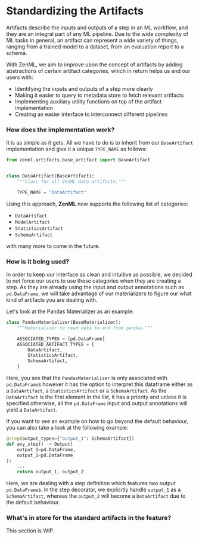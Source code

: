 # Standardizing the Artifacts

Artifacts describe the inputs and outputs of a step in an ML workflow, and they are an integral part of 
any ML pipeline. Due to the wide complexity of ML tasks in general, an artifact can represent a wide 
variety of things, ranging from a trained model to a dataset, from an evaluation report to a schema.

With ZenML, we aim to improve upon the concept of artifacts by adding abstractions of certain artifact categories, 
which in return helps us and our users with:

- Identifying the inputs and outputs of a step more clearly
- Making it easier to query to metadata store to fetch relevant artifacts
- Implementing auxiliary utility functions on top of the artifact implementation
- Creating an easier interface to interconnect different pipelines

### How does the implementation work?

It is as simple as it gets. All we have to do is to inherit from our `BaseArtifact` implementation and 
give it a unique `TYPE_NAME` as follows:

```python
from zenml.artifacts.base_artifact import BaseArtifact


class DataArtifact(BaseArtifact):
    """Class for all ZenML data artifacts."""

    TYPE_NAME = "DataArtifact"
```

Using this approach, **ZenML** now supports the following list of categories:
 
- `DataArtifact`
- `ModelArtifact`
- `StatisticsArtifact`
- `SchemaArtifact`

with many more to come in the future.

### How is it being used?

In order to keep our interface as clean and intuitive as possible, we decided to not force our users to use 
these categories when they are creating a step. As they are already using the input and output annotations such as
`pd.DataFrame`, we will take advantage of our materializers to figure our what kind of artifacts you are dealing with.

Let's look at the Pandas Materializer as an example:

```python
class PandasMaterializer(BaseMaterializer):
    """Materializer to read data to and from pandas."""

    ASSOCIATED_TYPES = [pd.DataFrame]
    ASSOCIATED_ARTIFACT_TYPES = [
        DataArtifact,
        StatisticsArtifact,
        SchemaArtifact,
    ]
```

Here, you see that the `PandasMaterializer` is only associated with `pd.DataFrame`s however it has the option to 
interpret this dataframe either as a `DataArtifact`, a `StatisticsArtifact` or a `SchemaArtifact`. As the `DataArtifact` 
is the first element in the list, it has a priority and unless it is specified otherwise, all the `pd.DataFrame` input
and output annotations will yield a `DataArtifact`.

If you want to see an example on how to go beyond the default behaviour, you can also take a look at the following 
example:

```python
@step(output_types={"output_1": SchemaArtifact})
def any_step() -> Output(
    output_1=pd.DataFrame, 
    output_2=pd.DataFrame
):
    ...
    return output_1, output_2
```

Here, we are dealing with a step definition which features two output `pd.DataFrame`s. In the step decorator, we 
explicitly handle `output_1` as a `SchemaArtifact`, whereas the `output_2` will become a `DataArtifact` due to the default 
behaviour.

### What's in store for the standard artifacts in the feature?

This section is WIP.
